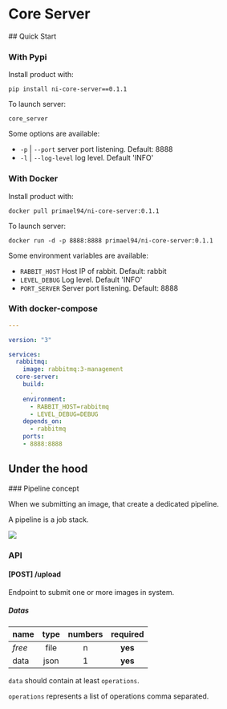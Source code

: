 # Core Server

## Quick Start

### With Pypi

Install product with:

```shell script
pip install ni-core-server==0.1.1
```

To launch server:

```shell script
core_server
```

Some options are available:

* `-p` | `--port` server port listening. Default: 8888
* `-l` | `--log-level` log level. Default 'INFO'

### With Docker

Install product with:

```shell script
docker pull primael94/ni-core-server:0.1.1
```

To launch server:

```shell script
docker run -d -p 8888:8888 primael94/ni-core-server:0.1.1
```

Some environment variables are available:

* `RABBIT_HOST` Host IP of rabbit. Default: rabbit
* `LEVEL_DEBUG` Log level. Default 'INFO'
* `PORT_SERVER` Server port listening. Default: 8888

### With docker-compose

```yaml
---

version: "3"

services:
  rabbitmq:
    image: rabbitmq:3-management
  core-server:
    build:
      .
    environment:
      - RABBIT_HOST=rabbitmq
      - LEVEL_DEBUG=DEBUG
    depends_on:
      - rabbitmq
    ports:
    - 8888:8888
```

## Under the hood

### Pipeline concept

When we submitting an image, that create a dedicated pipeline.

A pipeline is a job stack.

![](doc/images/pipeline.vpd.jpg)

### API

#### [POST] /upload

Endpoint to submit one or more images in system.

##### Datas

| name   | type | numbers | required |
|--------|:----:|:-------:|:--------:|
| _free_ | file | n       | __yes__  |
| data   | json | 1       | __yes__  |

`data` should contain at least `operations`.

`operations` represents a list of operations comma separated.
